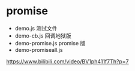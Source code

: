 # promise

- demo.js 测试文件
- demo-cb.js 回调地狱版
- demo-promise.js promise 版
- demo-promiseall.js

https://www.bilibili.com/video/BV1ph411f7Th?p=7
